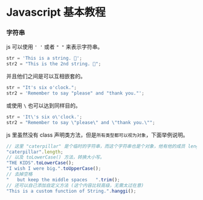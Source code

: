 # Javascript 基本教程

### 字符串

js 可以使用 `' '` 或者 `" "` 来表示字符串。

```js
str = 'This is a string. 👏';
str2 = "This is the 2nd string. 💁";
```

并且他们之间是可以互相嵌套的。

```js
str = "It's six o'clock.";
str2 = 'Remember to say "please" and "thank you."';
```

或使用 `\` 也可以达到同样目的。

```js
str = 'It\'s six o\'clock.';
str2 = "Remember to say \"please\" and \"thank you.\"";
```

js 里虽然没有 class 声明类方法，但是`所有类型都可以视为对象`，下面举例说明。

```js
// 这里 "caterpillar" 是个临时的字符串，而这个字符串也是个对象，他有他的成员 length 表达当前字符串长度。
"caterpillar".length;
// 以及 toLowerCase() 方法，转换大小写。
"THE KIDS".toLowerCase();
"I wish I were big.".toUpperCase();
// 去掉空格
"   but keep the middle spaces   ".trim();
// 还可以自己添加自定义方法 (这个内容比较高级，无需太过在意)
"This is a custom function of String.".hanggi();
```